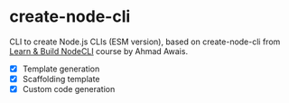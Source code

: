# create-node-cli

CLI to create Node.js CLIs (ESM version), based on create-node-cli from [Learn & Build NodeCLI](https://courses.ahmadawais.com/nodecli/) course by Ahmad Awais.

-   [x] Template generation
-   [x] Scaffolding template
-   [x] Custom code generation
